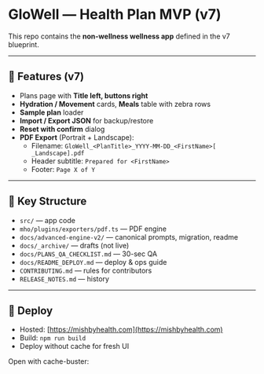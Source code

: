 # GloWell — Health Plan MVP (v7)

This repo contains the **non-wellness wellness app** defined in the v7 blueprint.

---

## 🌿 Features (v7)
- Plans page with **Title left, buttons right**
- **Hydration / Movement** cards, **Meals** table with zebra rows
- **Sample plan** loader
- **Import / Export JSON** for backup/restore
- **Reset with confirm** dialog
- **PDF Export** (Portrait + Landscape):
  - Filename: `GloWell_<PlanTitle>_YYYY-MM-DD_<FirstName>[ _Landscape].pdf`
  - Header subtitle: `Prepared for <FirstName>`
  - Footer: `Page X of Y`

---

## 📂 Key Structure
- `src/` — app code
- `mho/plugins/exporters/pdf.ts` — PDF engine
- `docs/advanced-engine-v2/` — canonical prompts, migration, readme
- `docs/_archive/` — drafts (not live)
- `docs/PLANS_QA_CHECKLIST.md` — 30-sec QA
- `docs/README_DEPLOY.md` — deploy & ops guide
- `CONTRIBUTING.md` — rules for contributors
- `RELEASE_NOTES.md` — history

---

## 🚀 Deploy
- Hosted: [https://mishbyhealth.com](https://mishbyhealth.com)
- Build: `npm run build`
- Deploy without cache for fresh UI

Open with cache-buster:
